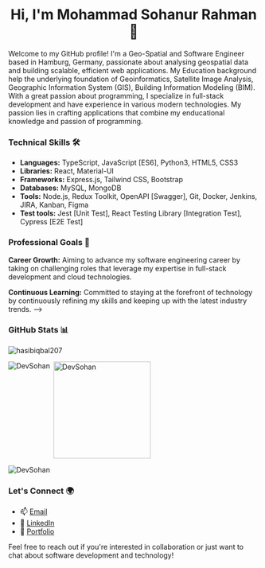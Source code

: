 <h1 align="center">Hi, I'm Mohammad Sohanur Rahman 👋</h1>

<p align="left">Welcome to my GitHub profile! I'm a Geo-Spatial and Software Engineer based in Hamburg, Germany, passionate about analysing geospatial data and building scalable, efficient web applications. My Education background help the underlying foundation of Geoinformatics, Satellite Image Analysis, Geographic Information System (GIS), Building Information Modeling (BIM). With a great passion about programming, I specialize in full-stack development and have experience in various modern technologies. My passion lies in crafting applications that combine my enducational knowledge and passion of programming.</p>

<!-- Skills -->
<h3 align="left">Technical Skills 🛠️</h3>

- **Languages:** TypeScript, JavaScript [ES6], Python3, HTML5, CSS3
- **Libraries:** React, Material-UI
- **Frameworks:** Express.js, Tailwind CSS, Bootstrap
- **Databases:** MySQL, MongoDB
- **Tools:** Node.js, Redux Toolkit, OpenAPI [Swagger], Git, Docker, Jenkins, JIRA, Kanban, Figma
- **Test tools:** Jest [Unit Test], React Testing Library [Integration Test], Cypress [E2E Test]
  
<!-- Projects
<h3 align="left">Key Projects 📚</h3>

- **[Help Me Learn](https://github.com/hasibiqbal207/help-me-learn):** A platform for university students to offer and find tutoring services.
- **[Splitwise Web](https://github.com/hasibiqbal207/splitwise-web):** An expense-tracking web application with a settlement feature for shared spending in a group.
- **[SafeAccess](https://github.com/hasibiqbal207/authentication-authorization):** A microservice for authentication and authorization providing secure access control.

You can view more of my work -> [here](https://github.com/hasibiqbal207?tab=repositories).

<!-- Professional Goals -->
<h3 align="left">Professional Goals 🚀</h3>

**Career Growth:** Aiming to advance my software engineering career by taking on challenging roles that leverage my expertise in full-stack development and cloud technologies.

**Continuous Learning:** Committed to staying at the forefront of technology by continuously refining my skills and keeping up with the latest industry trends.
 -->
<!-- Github Stats -->
<h3 align="left">GitHub Stats 📊</h3>
<p align="left"> <img src="https://visitcount.itsvg.in/api?id=hasibiqbal207&icon=0&color=0" alt="hasibiqbal207" /> </p>

<p><img align="left" src="https://github-readme-stats.vercel.app/api?username=DevSohan&theme=default&hide_border=false&include_all_commits=false&count_private=false&rank_icon=github" alt="DevSohan" /></p>

<p>&nbsp;<img align="center" src="https://github-readme-stats.vercel.app/api/top-langs/?username=DevSohan&theme=default&hide_border=false&include_all_commits=false&count_private=false&layout=compact" alt="DevSohan" height="195vw" /></p>

<p><img align="center" src="https://github-readme-streak-stats.herokuapp.com/?user=DevSohan&theme=default&hide_border=false" alt="DevSohan" /></p>


<!-- Let's Connect -->
<h3 align="left">Let's Connect 🌍</h3>

- 📫 [Email](mailto:shohandot@gmail.com)
- 🔗 [LinkedIn](https://www.linkedin.com/in/DevSohan/)
- 🔗 [Portfolio](https://devsohan.com)

Feel free to reach out if you're interested in collaboration or just want to chat about software development and technology! 
